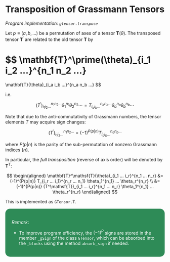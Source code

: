<style>
    .remark {
        border-radius: 15px;
        padding: 20px;
        background-color: SeaGreen;
        color: White;
    }
    .result {
        border-radius: 15px;
        padding: 20px;
        background-color: FireBrick;
        color: White;
    }
</style>

# Transposition of Grassmann Tensors

*Program implementation: `gtensor.transpose`*

Let $p \equiv (a,b,...)$ be a permutation of axes of a tensor $\mathbf{T}(\theta)$. The transposed tensor $\mathbf{T}^\prime$ are related to the old tensor $\mathbf{T}$ by

$$
\mathbf{T}^\prime(\theta)_{i_1 i_2 ...}^{n_1 n_2 ...}
=
\mathbf{T}(\theta)_{i_a i_b ...}^{n_a n_b ...}
$$

i.e.

$$
{(T^\prime)}_{i_1 i_2 ...}^{n_1 n_2 ...}
\theta_1^{n_1} \theta_2^{n_2} \cdots
= T_{i_a i_b ...}^{n_a n_b ...} 
\theta_a^{n_a} \theta_b^{n_b} \cdots
$$

Note that due to the anti-commutativity of Grassmann numbers, the tensor elements $T$ may acquire sign changes:

$$
{(T^\prime)}_{i_1 i_2 ...}^{n_1 n_2 ...}
= (-1)^{P(p|n)} 
T_{i_a i_b ...}^{n_a n_b ...} 
$$

where $P(p|n)$ is the parity of the sub-permutation of nonzero Grassmann indices $\{n\}$. 

In particular, the *full transposition* (reverse of axis order) will be denoted by $\mathbf{T}^\mathsf{T}$:

$$
\begin{aligned}
    \mathbf{T}^\mathsf{T}(\theta)_{i_1 ... i_r}^{n_1 ... n_r}
    &= (-1)^{P(p|n)} T_{i_r ... i_1}^{n_r ... n_1} 
    \theta_1^{n_1} ... \theta_r^{n_r}
    \\
    &= (-1)^{P(p|n)} (T^\mathsf{T})_{i_1 ... i_r}^{n_1 ... n_r} 
    \theta_1^{n_1} ... \theta_r^{n_r}
\end{aligned}
$$

This is implemented as `GTensor.T`.

<div class="remark">

*Remark*: 

- To improve program efficiency, the $(-1)^P$ signs are stored in the member `_gSign` of the class `GTensor`, which can be absorbed into the `_blocks` using the method `absorb_sign` if needed.

</div><br>